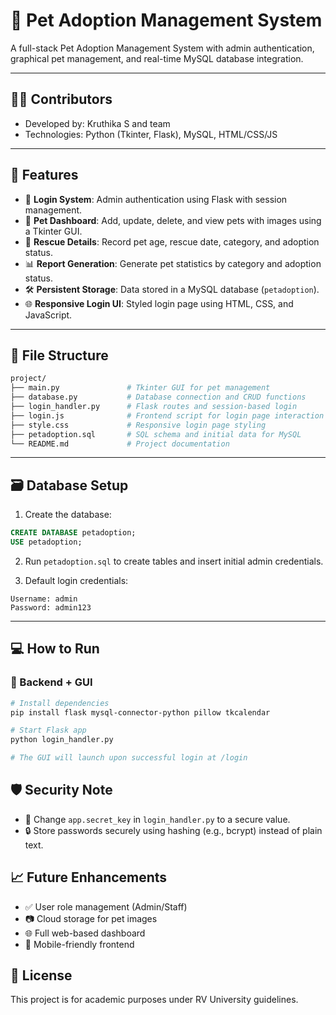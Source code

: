 
# 🐾 Pet Adoption Management System

A full-stack Pet Adoption Management System with admin authentication, graphical pet management, and real-time MySQL database integration.

---

## 👩‍💻 Contributors
- Developed by: Kruthika S and team
- Technologies: Python (Tkinter, Flask), MySQL, HTML/CSS/JS

---

## 🚀 Features

- 🔐 **Login System**: Admin authentication using Flask with session management.
- 🐶 **Pet Dashboard**: Add, update, delete, and view pets with images using a Tkinter GUI.
- 📅 **Rescue Details**: Record pet age, rescue date, category, and adoption status.
- 📊 **Report Generation**: Generate pet statistics by category and adoption status.
- 🛠️ **Persistent Storage**: Data stored in a MySQL database (`petadoption`).
- 🌐 **Responsive Login UI**: Styled login page using HTML, CSS, and JavaScript.

---

## 🧾 File Structure

```bash
project/
├── main.py               # Tkinter GUI for pet management
├── database.py           # Database connection and CRUD functions
├── login_handler.py      # Flask routes and session-based login
├── login.js              # Frontend script for login page interaction
├── style.css             # Responsive login page styling
├── petadoption.sql       # SQL schema and initial data for MySQL
└── README.md             # Project documentation
```

---

## 🗃️ Database Setup

1. Create the database:
```sql
CREATE DATABASE petadoption;
USE petadoption;
```

2. Run `petadoption.sql` to create tables and insert initial admin credentials.

3. Default login credentials:
```
Username: admin
Password: admin123
```

---

## 💻 How to Run

### 🔹 Backend + GUI

```bash
# Install dependencies
pip install flask mysql-connector-python pillow tkcalendar

# Start Flask app
python login_handler.py

# The GUI will launch upon successful login at /login
```


## 🛡️ Security Note

- 🔑 Change `app.secret_key` in `login_handler.py` to a secure value.
- 🔒 Store passwords securely using hashing (e.g., bcrypt) instead of plain text.


## 📈 Future Enhancements

- ✅ User role management (Admin/Staff)
- 📷 Cloud storage for pet images
- 🌐 Full web-based dashboard
- 📱 Mobile-friendly frontend


## 📜 License

This project is for academic purposes under RV University guidelines.
